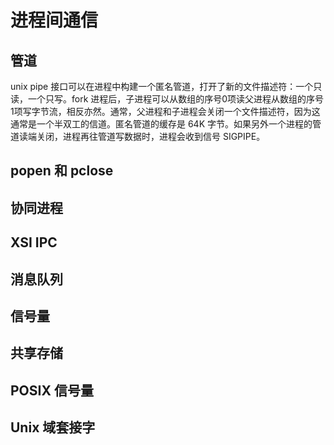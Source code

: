 # 进程间通信
## 管道
unix pipe 接口可以在进程中构建一个匿名管道，打开了新的文件描述符：一个只读，一个只写。fork 进程后，子进程可以从数组的序号0项读父进程从数组的序号1项写字节流，相反亦然。通常，父进程和子进程会关闭一个文件描述符，因为这通常是一个半双工的信道。匿名管道的缓存是 64K 字节。如果另外一个进程的管道读端关闭，进程再往管道写数据时，进程会收到信号 SIGPIPE。
## popen 和 pclose
## 协同进程
## XSI IPC
## 消息队列
## 信号量
## 共享存储
## POSIX 信号量
## Unix 域套接字